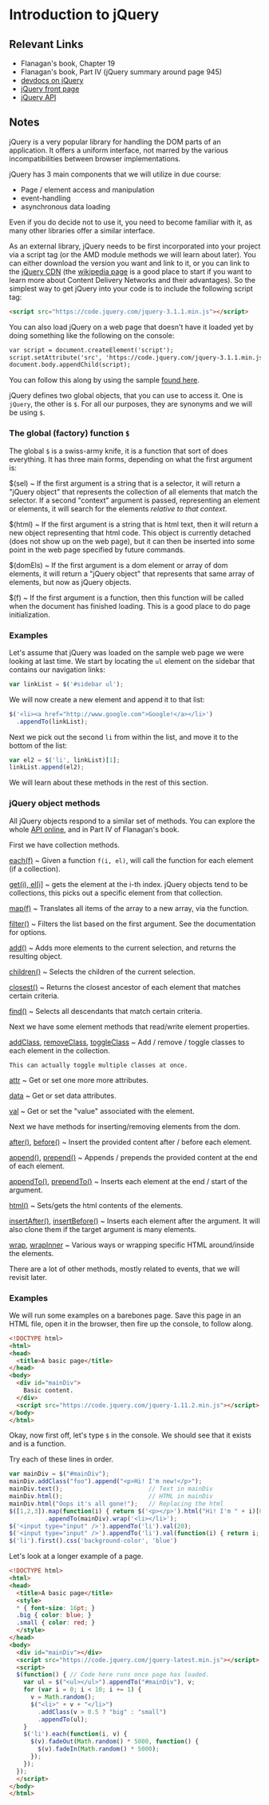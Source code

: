 # Introduction to jQuery

## Relevant Links

- Flanagan's book, Chapter 19
- Flanagan's book, Part IV (jQuery summary around page 945)
- [devdocs on jQuery](http://devdocs.io/jquery/)
- [jQuery front page](http://jquery.com/)
- [jQuery API](http://api.jquery.com/)

## Notes

jQuery is a very popular library for handling the DOM parts of an application. It offers a uniform interface, not marred by the various incompatibilities between browser implementations.

jQuery has 3 main components that we will utilize in due course:

- Page / element access and manipulation
- event-handling
- asynchronous data loading

Even if you do decide not to use it, you need to become familiar with it, as many other libraries offer a similar interface.

As an external library, jQuery needs to be first incorporated into your project via a script tag (or the AMD module methods we will learn about later). You can either download the version you want and link to it, or you can link to the [jQuery CDN](https://code.jquery.com/) (the [wikipedia page](http://en.wikipedia.org/wiki/Content_delivery_network) is a good place to start if you want to learn more about Content Delivery Networks and their advantages). So the simplest way to get jQuery into your code is to include the following script tag:

```html
<script src="https://code.jquery.com/jquery-3.1.1.min.js"></script>
```
You can also load jQuery on a web page that doesn't have it loaded yet by doing something like the following on the console:

```html
var script = document.createElement('script');
script.setAttribute('src', 'https://code.jquery.com/jquery-3.1.1.min.js');
document.body.appendChild(script);
```

You can follow this along by using the sample [found here](../samplePage/test.html).

jQuery defines two global objects, that you can use to access it. One is `jQuery`, the other is `$`. For all our purposes, they are synonyms and we will be using `$`.

### The global (factory) function `$`

The global `$` is a swiss-army knife, it is a function that sort of does everything. It has three main forms, depending on what the first argument is:

$(sel)
  ~ If the first argument is a string that is a selector, it will return a "jQuery object" that represents the collection of all elements that match the selector. If a second "context" argument is passed, representing an element or elements, it will search for the elements *relative to that context*.

$(html)
  ~ If the first argument is a string that is html text, then it will return a new object representing that html code. This object is currently detached (does not show up on the web page), but it can then be inserted into some point in the web page specified by future commands.

$(domEls)
  ~ If the first argument is a dom element or array of dom elements, it will return a "jQuery object" that represents that same array of elements, but now as jQuery objects.

$(f)
  ~ If the first argument is a function, then this function will be called when the document has finished loading. This is a good place to do page initialization.

### Examples

Let's assume that jQuery was loaded on the sample web page we were looking at last time. We start by locating the `ul` element on the sidebar that contains our navigation links:

```javascript
var linkList = $('#sidebar ul');
```
We will now create a new element and append it to that list:
```javascript
$('<li><a href="http://www.google.com">Google!</a></li>')
  .appendTo(linkList);
```
Next we pick out the second `li` from within the list, and move it to the bottom of the list:
```javascript
var el2 = $('li', linkList)[1];
linkList.append(el2);
```

We will learn about these methods in the rest of this section.

### jQuery object methods

All jQuery objects respond to a similar set of methods. You can explore the whole [API online](http://api.jquery.com/), and in Part IV of Flanagan's book.

First we have collection methods.

[each(f)](http://api.jquery.com/each/)
  ~ Given a function `f(i, el)`, will call the function for each element (if a collection).

[get(i), el[i]](http://api.jquery.com/get/)
  ~ gets the element at the i-th index. jQuery objects tend to be collections, this picks out a specific element from that collection.

[map(f)](http://api.jquery.com/jQuery.map/)
  ~ Translates all items of the array to a new array, via the function.

[filter()](http://api.jquery.com/filter/)
  ~ Filters the list based on the first argument. See the documentation for options.

[add()](http://api.jquery.com/add/)
  ~ Adds more elements to the current selection, and returns the resulting object.

[children()](http://api.jquery.com/children/)
  ~ Selects the children of the current selection.

[closest()](http://api.jquery.com/closest/)
  ~ Returns the closest ancestor of each element that matches certain criteria.

[find()](http://api.jquery.com/find/)
  ~ Selects all descendants that match certain criteria.

Next we have some element methods that read/write element properties.

[addClass](http://api.jquery.com/addClass/), [removeClass](http://api.jquery.com/removeClass/), [toggleClass](http://api.jquery.com/toggleClass/)
  ~ Add / remove / toggle classes to each element in the collection.

    This can actually toggle multiple classes at once.

[attr](http://api.jquery.com/attr/)
  ~ Get or set one more more attributes.

[data](http://api.jquery.com/data/)
  ~ Get or set data attributes.

[val](http://api.jquery.com/val/)
  ~ Get or set the "value" associated with the element.

Next we have methods for inserting/removing elements from the dom.

[after()](http://api.jquery.com/after/), [before()](http://api.jquery.com/before/)
  ~ Insert the provided content after / before each element.

[append()](http://api.jquery.com/append/), [prepend()](http://api.jquery.com/prepend/)
  ~ Appends / prepends the provided content at the end of each element.

[appendTo()](http://api.jquery.com/appendTo/), [prependTo()](http://api.jquery.com/prependTo/)
  ~ Inserts each element at the end / start of the argument.

[html()](http://api.jquery.com/html/)
  ~ Sets/gets the html contents of the elements.

[insertAfter()](http://api.jquery.com/insertAfter/), [insertBefore()](http://api.jquery.com/insertBefore/)
  ~ Inserts each element after the argument. It will also clone them if the target argument is many elements.

[wrap](http://api.jquery.com/wrap/), [wrapInner](http://api.jquery.com/wrapInner/)
  ~ Various ways or wrapping specific HTML around/inside the elements.

There are a lot of other methods, mostly related to events, that we will revisit later.

### Examples

We will run some examples on a barebones page. Save this page in an HTML file, open it in the browser, then fire up the console, to follow along.

```html
<!DOCTYPE html>
<html>
<head>
  <title>A basic page</title>
</head>
<body>
  <div id="mainDiv">
    Basic content.
  </div>
  <script src="https://code.jquery.com/jquery-1.11.2.min.js"></script>
</body>
</html>
```

Okay, now first off, let's type `$` in the console. We should see that it exists and is a function.

Try each of these lines in order.

```javascript
var mainDiv = $("#mainDiv");
mainDiv.addClass("foo").append("<p>Hi! I'm new!</p>");
mainDiv.text();                        // Text in mainDiv
mainDiv.html();                        // HTML in mainDiv
mainDiv.html("Oops it's all gone!");   // Replacing the html
$([1,2,3]).map(function(i) { return $('<p></p>').html("Hi! I'm " + i)[0]; })
          .appendTo(mainDiv).wrap('<li></li>');
$('<input type="input" />').appendTo('li').val(20);
$('<input type="input" />').appendTo('li').val(function(i) { return i; });
$('li').first().css('background-color', 'blue')
```

Let's look at a longer example of a page.

```html
<!DOCTYPE html>
<html>
<head>
  <title>A basic page</title>
  <style>
  * { font-size: 16pt; }
  .big { color: blue; }
  .small { color: red; }
  </style>
</head>
<body>
  <div id="mainDiv"></div>
  <script src="https://code.jquery.com/jquery-latest.min.js"></script>
  <script>
  $(function() { // Code here runs once page has loaded.
    var ul = $("<ul></ul>").appendTo("#mainDiv"), v;
    for (var i = 0; i < 10; i += 1) {
      v = Math.random();
      $("<li>" + v + "</li>")
        .addClass(v > 0.5 ? "big" : "small")
        .appendTo(ul);
    }
    $('li').each(function(i, v) {
      $(v).fadeOut(Math.random() * 5000, function() {
        $(v).fadeIn(Math.random() * 5000);
      });
    });
  });
  </script>
</body>
</html>
```

